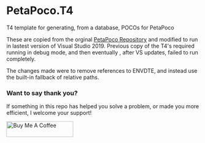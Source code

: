 # PetaPoco.T4
T4 template for generating, from a database, POCOs for PetaPoco 

These are copied from the orginal [PetaPoco Repository](https://github.com/CollaboratingPlatypus/PetaPoco/tree/development/T4Templates) and modified to run in lastest version of Visual Studio 2019.  Previous copy of the T4's required running in debug mode, and then eventually , after VS updates, failed to run completely.  

The changes made were to remove references to ENVDTE, and instead use the built-in fallback of relative paths.

### Want to say thank you?
If something in this repo has helped you solve a problem, or made you more efficient, I welcome your support!

<a href="https://www.buymeacoffee.com/timburris" target="_blank"><img src="https://cdn.buymeacoffee.com/buttons/default-orange.png" alt="Buy Me A Coffee" height="41" width="174"></a>
